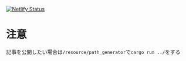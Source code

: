 [![Netlify Status](https://api.netlify.com/api/v1/badges/631bc7aa-420d-4af0-bc71-683256913465/deploy-status)](https://app.netlify.com/sites/tatapw/deploys)


# 注意
記事を公開したい場合は`/resource/path_generator`で`cargo run ../`をする